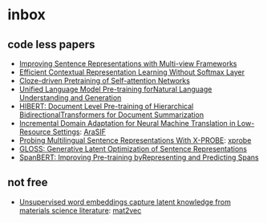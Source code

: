 # inbox

## code less papers

* [Improving Sentence Representations with Multi-view Frameworks](https://arxiv.org/abs/1810.01064)
* [Efficient Contextual Representation Learning Without Softmax Layer](https://arxiv.org/abs/1902.11269)
* [Cloze-driven Pretraining of Self-attention Networks](https://arxiv.org/abs/1903.07785)
* [Unified Language Model Pre-training forNatural Language Understanding and Generation](https://arxiv.org/abs/1905.03197)
* [HIBERT: Document Level Pre-training of Hierarchical BidirectionalTransformers for Document Summarization](https://arxiv.org/abs/1905.06566)
* [Incremental Domain Adaptation for Neural Machine Translation in Low-Resource Settings](https://www.aclweb.org/anthology/W19-4601): [AraSIF](https://github.com/DFKI-Interactive-Machine-Learning/AraSIF)
* [Probing Multilingual Sentence Representations With X-PROBE](https://arxiv.org/abs/1906.05061): [xprobe](https://github.com/ltgoslo/xprobe)
* [GLOSS: Generative Latent Optimization of Sentence Representations](https://arxiv.org/abs/1907.06385)
* [SpanBERT: Improving Pre-training byRepresenting and Predicting Spans](https://arxiv.org/abs/1907.10529)

## not free
* [Unsupervised word embeddings capture latent knowledge from materials science literature](https://www.nature.com/articles/s41586-019-1335-8): [mat2vec](https://github.com/materialsintelligence/mat2vec)
